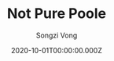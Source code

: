 ---
title: Not Pure Poole
github: https://github.com/vszhub/not-pure-poole
demo: https://vszhub.github.io/not-pure-poole/
author: Songzi Vong
date: 2020-10-01T00:00:00.000Z
ssg:
  - Jekyll
cms:
  - Markdown
category:
  - Blog
description: A simple, beautiful, and powerful Jekyll theme for blogs
draft: true
publish_date: '2020-09-27T09:52:35Z'
update_date: '2020-10-08T12:10:04Z'
github_star: 78
github_fork: 265
---